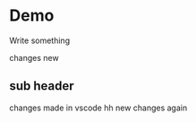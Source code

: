 # Demo 

Write something 

changes 
new 

## sub header 

changes made in vscode 
hh
new changes again 
